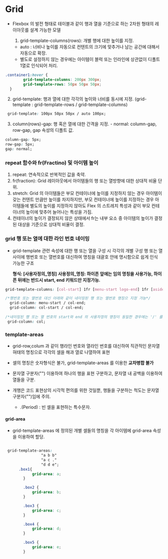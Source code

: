 # Grid

- Flexbox 의 발전 형태로 테이블과 같이 행과 열을 기준으로 하는 2차원 형태의 레이아웃를 설계 가능한 모델

  1) grid-template-columns(rows): 개별 행에 대한 높이를 지정.
    - auto : 너비나 높이를 자동으로 컨텐트의 크기에 맞추거나 남는 공간에 대해서 자동으로 확장.
    - 별도로 설정하지 않는 경우에는 아이템이 블럭 또는 인라인에 상관없이 디폴트 1열로 인식되어 처리.
```css
.container1:hover {
        grid-template-columns: 200px 300px;
        grid-template-rows: 50px 50px 50px;
  }
```
  2) grid-template: 행과 열에 대한 각각의 높이와 너비를 동시에 지정. (grid-template : grid-template-rows / grid-template-columns)
```css
 grid-template: 100px 50px 50px / auto 100px;

```
  3) column(rows)-gap: 행 혹은 열에 대한 간격을 지정.
    - normal: column-gap, row-gap, gap 속성의 디폴트 값.
```css
column-gap: 5px;
row-gap: 5px;
gap: normal;
```

### repeat 함수와 fr(Fractino) 및 아이템 높이
1) repeat: 연속적으로 반복적인 값을 축약.
2) fr(fraction): Grid 레이아웃에서 아이템들의 행 또는 열방향에 대한 상대적 비율 단위.
3) stretch: Grid 의 아이템들은 부모 컨테이너에 높이를 지정하지 않는 경우 아이템이 갖는 컨텐트 만큼만 높이를 차지하지만, 부모 컨테이너에 높이를 지정하는 경우
아이템들에 별도의 높이를 지정하지 않아도 Flex 의 스트레치 특성과 같이 부모 컨테이너의 높이에 맞추어 늘어나는 특성을 가짐.
4) 컨테이너의 높이가 결정되지 않은 상태에서 fr는 내부 요소 중 아이템의 높이가 결정된 대상을 기준으로 상대적 비율이 결정.




### grid 행 또는 열에 대한 라인 번호 네이밍
- grid-template 관련 속성에 대한 행 또는 열을 구성 시 각각의 개별 구성 행 또는 열 사이에 행번호 또는 열번호를 대신하여 명칭을 대괄호 안에 명시함으로 쉽게 인식 가능한 구조

  **형식: [사용자정의_명칭]**
  **사용정의_명칭: 하이픈 앞에는 임의 명칭을 사용가능, 하이픈 뒤에는 반드시 start, end 키워드만 지정가능.**
```css
grid-template-columns: [col-start] 1fr [menu-start logo-end] 1fr [aside-start contents-end] 1fr [col-end]

/*행번호 또는 열번호 대신 아래와 같이 네이밍된 행 또는 열번호 명칭으 지정 가능*/
  grid-column: menu-start / col-end;
  grid-column: col-start / col-end; 
  
/*네이밍된 행 또는 열 번호의 start와 end 의 사용자정의 명칭이 동일한 경우에는 '/' 를 생략하여 명칭만 지정가능(start~end 구조)*/
 grid-column: col;

```

### template-areas
- grid-row,colum 과 같이 행라인 번호와 열라인 번호를 대신하여 직관적인 문자열 혀태의 명칭으로 각각의 셀을 해과 열로 나열하여 표현
- 셀의 명칭은 숫자형식은 불가, grid-template-areas 를 이용한 **교차병합 불가**

- 문자열 구분자("") 이용하여 하나의 행을 표현 구분하고, 문자열 내 공백을 이용하여 열들을 구분.
- 개행은 코드 표현상의 시각적 편의를 위한 것일뿐, 행들을 구분하는 척도는 문자열 구분자("")임에 주의.
  * .(Period) : 빈 셀을 표현하는 특수문자.


#### grid-area
- grid-template-areas 에 정의된 개별 셀들의 명칭을 각 아이템에 grid-area
      속성을 이용하여 할당.
```css

 grid-template-areas:
                "a b b"
                "a c ."
                "d d e";
      .box1{
            grid-area: a;
        }

        .box2 {
            grid-area: b;
        }

        .box3 {
            grid-area: c;
        }

        .box4 {
            grid-area: d;
        }

        .box5 {
            grid-area: e;
        }
```



